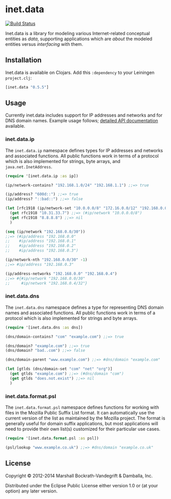 # inet.data

[![Build Status](https://secure.travis-ci.org/damballa/inet.data.png)](http://travis-ci.org/damballa/inet.data)

Inet.data is a library for modeling various Internet-related conceptual
entities as *data*, supporting applications which are *about* the modeled
entities versus *interfacing* with them.

## Installation

Inet.data is available on Clojars.  Add this `:dependency` to your Leiningen
`project.clj`:

```clj
[inet.data "0.5.5"]
```

## Usage

Currently inet.data includes support for IP addresses and networks and for DNS
domain names.  Example usage follows; [detailed API
documentation](http://damballa.github.com/inet.data/) available.

### inet.data.ip

The `inet.data.ip` namespace defines types for IP addresses and networks and
associated functions.  All public functions work in terms of a protocol which
is also implemented for strings, byte arrays, and `java.net.InetAddress`.

```clj
(require '[inet.data.ip :as ip])

(ip/network-contains? "192.168.1.0/24" "192.168.1.1") ;;=> true

(ip/address? "600d::") ;;=> true
(ip/address? "::bad::") ;;=> false

(let [rfc1918 (ip/network-set "10.0.0.0/8" "172.16.0.0/12" "192.168.0.0/16")]
  (get rfc1918 "10.31.33.7") ;;=> (#ip/network "10.0.0.0/8")
  (get rfc1918 "8.8.8.8") ;;=> nil
  )

(seq (ip/network "192.168.0.0/30"))
;;=> (#ip/address "192.168.0.0"
;;    #ip/address "192.168.0.1"
;;    #ip/address "192.168.0.2"
;;    #ip/address "192.168.0.3")

(ip/network-nth "192.168.0.0/30" -1)
;;=> #ip/address "192.168.0.3"

(ip/address-networks "192.168.0.0" "192.168.0.4")
;;=> #{#ip/network "192.168.0.0/30"
;;     #ip/network "192.168.0.4/32"}
```

### inet.data.dns

The `inet.data.dns` namespace defines a type for representing DNS domain names
and associated functions.  All public functions work in terms of a protocol
which is also implemented for strings and byte arrays.

```clj
(require '[inet.data.dns :as dns])

(dns/domain-contains? "com" "example.com") ;;=> true

(dns/domain? "example.com") ;;=> true
(dns/domain? "bad..com") ;;=> false

(dns/domain-parent "www.example.com") ;;=> #dns/domain "example.com"

(let [gtlds (dns/domain-set "com" "net" "org")]
  (get gtlds "example.com") ;;=> (#dns/domain "com")
  (get gtlds "does.not.exist") ;;=> nil
  )
```

### inet.data.format.psl

The `inet.data.format.psl` namespace defines functions for working with files
in the Mozilla Public Suffix List format.  It can automatically use the current
version of the list as maintained by the Mozilla project.  The format is
generally useful for domain suffix applications, but most applications will
need to provide their own list(s) customized for their particular use cases.

```clj
(require '[inet.data.format.psl :as psl])

(psl/lookup "www.example.co.uk") ;;=> #dns/domain "example.co.uk"
```

## License

Copyright © 2012-2014 Marshall Bockrath-Vandegrift & Damballa, Inc.

Distributed under the Eclipse Public License either version 1.0 or (at
your option) any later version.
